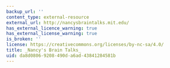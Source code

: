 ```yaml
---
backup_url: ''
content_type: external-resource
external_url: http://nancysbraintalks.mit.edu/
has_external_licence_warning: true
has_external_license_warning: true
is_broken: ''
license: https://creativecommons.org/licenses/by-nc-sa/4.0/
title: _Nancy's Brain Talks_
uid: da8d0806-9208-490d-a6ad-43841284581b
---
```


